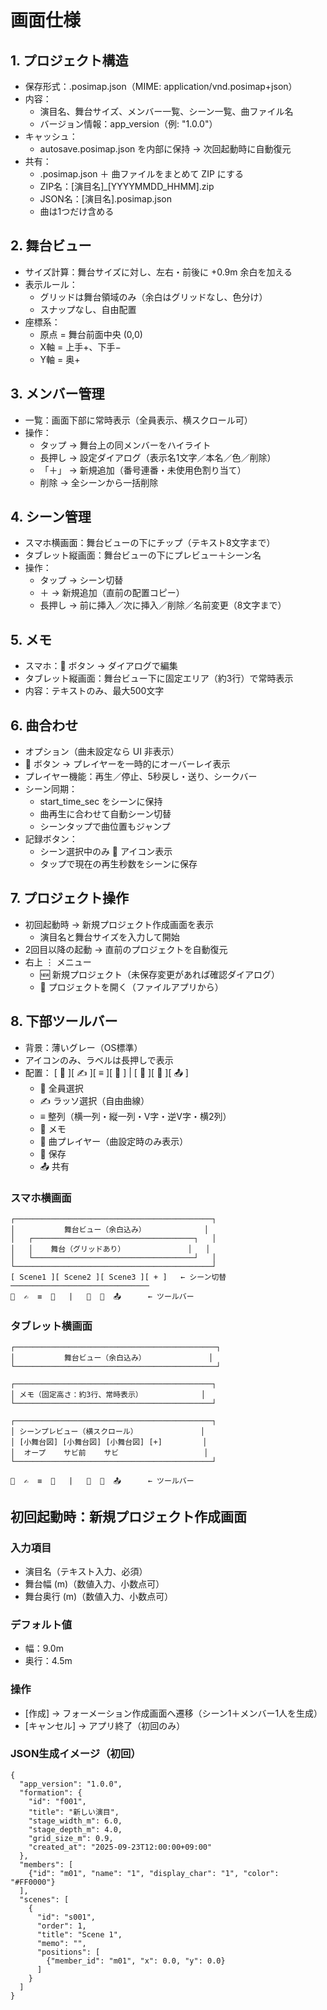 # 画面仕様

## 1. プロジェクト構造
- 保存形式：.posimap.json（MIME: application/vnd.posimap+json）
- 内容：
    - 演目名、舞台サイズ、メンバー一覧、シーン一覧、曲ファイル名
    - バージョン情報：app_version（例: "1.0.0"）
- キャッシュ：
    - autosave.posimap.json を内部に保持 → 次回起動時に自動復元
- 共有：
    - .posimap.json ＋ 曲ファイルをまとめて ZIP にする
    - ZIP名：[演目名]_[YYYYMMDD_HHMM].zip
    - JSON名：[演目名].posimap.json
    - 曲は1つだけ含める

## 2. 舞台ビュー
- サイズ計算：舞台サイズに対し、左右・前後に +0.9m 余白を加える
- 表示ルール：
    - グリッドは舞台領域のみ（余白はグリッドなし、色分け）
    - スナップなし、自由配置
- 座標系：
    - 原点 = 舞台前面中央 (0,0)
    - X軸 = 上手+、下手−
    - Y軸 = 奥+

## 3. メンバー管理
- 一覧：画面下部に常時表示（全員表示、横スクロール可）
- 操作：
    - タップ → 舞台上の同メンバーをハイライト
    - 長押し → 設定ダイアログ（表示名1文字／本名／色／削除）
    - 「＋」 → 新規追加（番号連番・未使用色割り当て）
    - 削除 → 全シーンから一括削除

## 4. シーン管理
- スマホ横画面：舞台ビューの下にチップ（テキスト8文字まで）
- タブレット縦画面：舞台ビューの下にプレビュー＋シーン名
- 操作：
    - タップ → シーン切替
    - ＋ → 新規追加（直前の配置コピー）
    - 長押し → 前に挿入／次に挿入／削除／名前変更（8文字まで）

## 5. メモ
- スマホ：📝 ボタン → ダイアログで編集
- タブレット縦画面：舞台ビュー下に固定エリア（約3行）で常時表示
- 内容：テキストのみ、最大500文字

## 6. 曲合わせ
- オプション（曲未設定なら UI 非表示）
- 🎵 ボタン → プレイヤーを一時的にオーバーレイ表示
- プレイヤー機能：再生／停止、5秒戻し・送り、シークバー
- シーン同期：
    - start_time_sec をシーンに保持
    - 曲再生に合わせて自動シーン切替
    - シーンタップで曲位置もジャンプ
- 記録ボタン：
    - シーン選択中のみ 🔖 アイコン表示
    - タップで現在の再生秒数をシーンに保存

## 7. プロジェクト操作
- 初回起動時 → 新規プロジェクト作成画面を表示
  - 演目名と舞台サイズを入力して開始
- 2回目以降の起動 → 直前のプロジェクトを自動復元
- 右上 ⋮ メニュー
    - 🆕 新規プロジェクト（未保存変更があれば確認ダイアログ）
    - 📂 プロジェクトを開く（ファイルアプリから）

## 8. 下部ツールバー
- 背景：薄いグレー（OS標準）
- アイコンのみ、ラベルは長押しで表示
- 配置：
[ 👥 ][ ✍️ ][ ≡ ][ 📝 ] | [ 🎵 ][ 💾 ][ 📤 ]
    - 👥 全員選択
    - ✍️ ラッソ選択（自由曲線）
    - ≡ 整列（横一列・縦一列・V字・逆V字・横2列）
    - 📝 メモ
    - 🎵 曲プレイヤー（曲設定時のみ表示）
    - 💾 保存
    - 📤 共有

### スマホ横画面
```
┌────────────────────────────────────────────┐
│           舞台ビュー（余白込み）             │
│   ┌────────────────────────────────────┐   │
│   │    舞台（グリッドあり）              │   │
│   └────────────────────────────────────┘   │
└────────────────────────────────────────────┘
[ Scene1 ][ Scene2 ][ Scene3 ][ + ]   ← シーン切替
───────────────────────────────
👥  ✍️  ≡  📝   |   🎵  💾  📤      ← ツールバー
```

### タブレット横画面
```
┌─────────────────────────────────────────────┐
│           舞台ビュー（余白込み）              │
└─────────────────────────────────────────────┘

┌────────────────────────────────────────────┐
│ メモ（固定高さ：約3行、常時表示）             │
└────────────────────────────────────────────┘

┌────────────────────────────────────────────┐
│ シーンプレビュー（横スクロール）              │
│ [小舞台図] [小舞台図] [小舞台図] [+]         │
│  オープ    サビ前    サビ                   │
└────────────────────────────────────────────┘

👥  ✍️  ≡  📝   |   🎵  💾  📤      ← ツールバー
```


## 初回起動時：新規プロジェクト作成画面

### 入力項目
- 演目名（テキスト入力、必須）
- 舞台幅 (m)（数値入力、小数点可）
- 舞台奥行 (m)（数値入力、小数点可）

### デフォルト値
- 幅：9.0m
- 奥行：4.5m

### 操作
- [作成] → フォーメーション作成画面へ遷移（シーン1＋メンバー1人を生成）
- [キャンセル] → アプリ終了（初回のみ）

### JSON生成イメージ（初回）
```
{
  "app_version": "1.0.0",
  "formation": {
    "id": "f001",
    "title": "新しい演目",
    "stage_width_m": 6.0,
    "stage_depth_m": 4.0,
    "grid_size_m": 0.9,
    "created_at": "2025-09-23T12:00:00+09:00"
  },
  "members": [
    {"id": "m01", "name": "1", "display_char": "1", "color": "#FF0000"}
  ],
  "scenes": [
    {
      "id": "s001",
      "order": 1,
      "title": "Scene 1",
      "memo": "",
      "positions": [
        {"member_id": "m01", "x": 0.0, "y": 0.0}
      ]
    }
  ]
}
```


